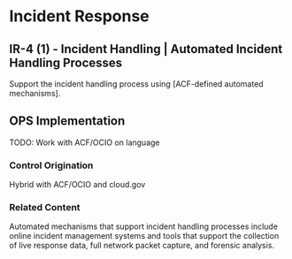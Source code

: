 # Incident Response
## IR-4 (1) - Incident Handling | Automated Incident Handling Processes

Support the incident handling process using [ACF-defined automated mechanisms].

## OPS Implementation

TODO: Work with ACF/OCIO on language

### Control Origination

Hybrid with ACF/OCIO and cloud.gov

### Related Content

Automated mechanisms that support incident handling processes include online incident management systems and tools that support the collection of live response data, full network packet capture, and forensic analysis.
